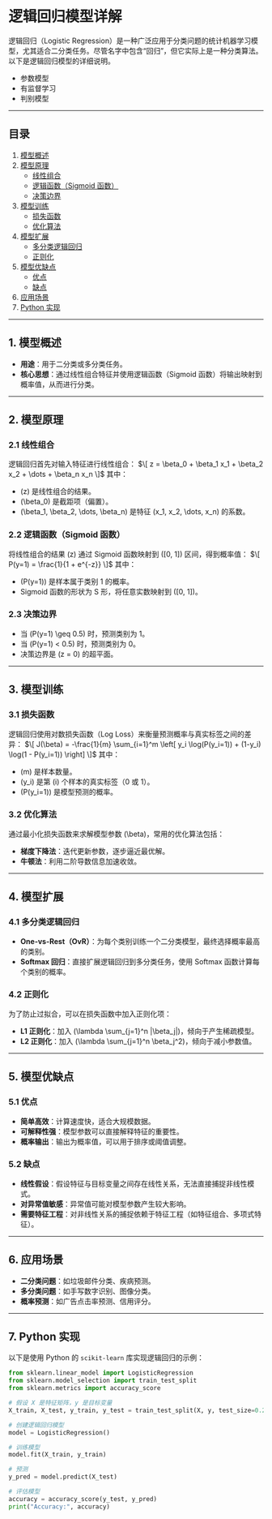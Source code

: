 # 逻辑回归模型详解

逻辑回归（Logistic Regression）是一种广泛应用于分类问题的统计机器学习模型，尤其适合二分类任务。尽管名字中包含“回归”，但它实际上是一种分类算法。以下是逻辑回归模型的详细说明。
- 参数模型
- 有监督学习
- 判别模型 
---

## 目录
1. [模型概述](#1-模型概述)
2. [模型原理](#2-模型原理)
   - [线性组合](#21-线性组合)
   - [逻辑函数（Sigmoid 函数）](#22-逻辑函数sigmoid-函数)
   - [决策边界](#23-决策边界)
3. [模型训练](#3-模型训练)
   - [损失函数](#31-损失函数)
   - [优化算法](#32-优化算法)
4. [模型扩展](#4-模型扩展)
   - [多分类逻辑回归](#41-多分类逻辑回归)
   - [正则化](#42-正则化)
5. [模型优缺点](#5-模型优缺点)
   - [优点](#51-优点)
   - [缺点](#52-缺点)
6. [应用场景](#6-应用场景)
7. [Python 实现](#7-python-实现)

---

## 1. 模型概述
- **用途**：用于二分类或多分类任务。
- **核心思想**：通过线性组合特征并使用逻辑函数（Sigmoid 函数）将输出映射到概率值，从而进行分类。

---

## 2. 模型原理

### 2.1 线性组合
逻辑回归首先对输入特征进行线性组合：
$\[
z = \beta_0 + \beta_1 x_1 + \beta_2 x_2 + \dots + \beta_n x_n
\]$
其中：
- \(z\) 是线性组合的结果。
- \(\beta_0\) 是截距项（偏置）。
- \(\beta_1, \beta_2, \dots, \beta_n\) 是特征 \(x_1, x_2, \dots, x_n\) 的系数。

### 2.2 逻辑函数（Sigmoid 函数）
将线性组合的结果 \(z\) 通过 Sigmoid 函数映射到 \([0, 1]\) 区间，得到概率值：
$\[
P(y=1) = \frac{1}{1 + e^{-z}}
\]$
其中：
- \(P(y=1)\) 是样本属于类别 1 的概率。
- Sigmoid 函数的形状为 S 形，将任意实数映射到 \([0, 1]\)。

### 2.3 决策边界
- 当 \(P(y=1) \geq 0.5\) 时，预测类别为 1。
- 当 \(P(y=1) < 0.5\) 时，预测类别为 0。
- 决策边界是 \(z = 0\) 的超平面。

---

## 3. 模型训练

### 3.1 损失函数
逻辑回归使用对数损失函数（Log Loss）来衡量预测概率与真实标签之间的差异：
$\[
J(\beta) = -\frac{1}{m} \sum_{i=1}^m \left[ y_i \log(P(y_i=1)) + (1-y_i) \log(1 - P(y_i=1)) \right]
\]$
其中：
- \(m\) 是样本数量。
- \(y_i\) 是第 \(i\) 个样本的真实标签（0 或 1）。
- \(P(y_i=1)\) 是模型预测的概率。

### 3.2 优化算法
通过最小化损失函数来求解模型参数 \(\beta\)，常用的优化算法包括：
- **梯度下降法**：迭代更新参数，逐步逼近最优解。
- **牛顿法**：利用二阶导数信息加速收敛。

---

## 4. 模型扩展

### 4.1 多分类逻辑回归
- **One-vs-Rest（OvR）**：为每个类别训练一个二分类模型，最终选择概率最高的类别。
- **Softmax 回归**：直接扩展逻辑回归到多分类任务，使用 Softmax 函数计算每个类别的概率。

### 4.2 正则化
为了防止过拟合，可以在损失函数中加入正则化项：
- **L1 正则化**：加入 \(\lambda \sum_{j=1}^n |\beta_j|\)，倾向于产生稀疏模型。
- **L2 正则化**：加入 \(\lambda \sum_{j=1}^n \beta_j^2\)，倾向于减小参数值。

---

## 5. 模型优缺点

### 5.1 优点
- **简单高效**：计算速度快，适合大规模数据。
- **可解释性强**：模型参数可以直接解释特征的重要性。
- **概率输出**：输出为概率值，可以用于排序或阈值调整。

### 5.2 缺点
- **线性假设**：假设特征与目标变量之间存在线性关系，无法直接捕捉非线性模式。
- **对异常值敏感**：异常值可能对模型参数产生较大影响。
- **需要特征工程**：对非线性关系的捕捉依赖于特征工程（如特征组合、多项式特征）。

---

## 6. 应用场景
- **二分类问题**：如垃圾邮件分类、疾病预测。
- **多分类问题**：如手写数字识别、图像分类。
- **概率预测**：如广告点击率预测、信用评分。

---

## 7. Python 实现
以下是使用 Python 的 `scikit-learn` 库实现逻辑回归的示例：

```python
from sklearn.linear_model import LogisticRegression
from sklearn.model_selection import train_test_split
from sklearn.metrics import accuracy_score

# 假设 X 是特征矩阵，y 是目标变量
X_train, X_test, y_train, y_test = train_test_split(X, y, test_size=0.2, random_state=42)

# 创建逻辑回归模型
model = LogisticRegression()

# 训练模型
model.fit(X_train, y_train)

# 预测
y_pred = model.predict(X_test)

# 评估模型
accuracy = accuracy_score(y_test, y_pred)
print("Accuracy:", accuracy)
